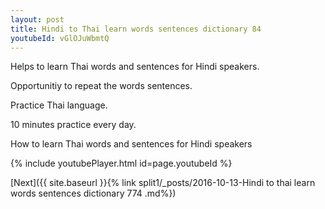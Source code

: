 ```yaml
---
layout: post
title: Hindi to Thai learn words sentences dictionary 84 
youtubeId: vGlOJuWbmtQ
---
```

 
 
Helps to learn Thai words and sentences for Hindi speakers.

Opportunitiy to repeat the words sentences. 

Practice Thai language. 
 
10 minutes practice every day. 
 
How to learn Thai words and sentences for Hindi speakers 
 
{% include youtubePlayer.html id=page.youtubeId %}
 
 
[Next]({{ site.baseurl }}{% link  split1/_posts/2016-10-13-Hindi to thai learn words sentences dictionary 774 .md%})
 
